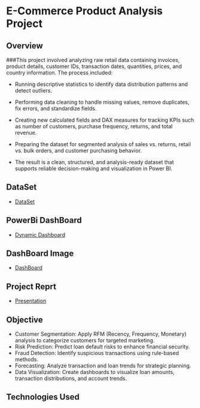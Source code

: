 # E-Commerce Product Analysis Project

## Overview
###This project involved analyzing raw retail data containing invoices, product details, customer IDs, transaction dates, quantities, prices, and country information.
The process included:

- Running descriptive statistics to identify data distribution patterns and detect outliers.

- Performing data cleaning to handle missing values, remove duplicates, fix errors, and standardize fields.

- Creating new calculated fields and DAX measures for tracking KPIs such as number of customers, purchase frequency, returns, and total revenue.

- Preparing the dataset for segmented analysis of sales vs. returns, retail vs. bulk orders, and customer purchasing behavior.

- The result is a clean, structured, and analysis-ready dataset that supports reliable decision-making and visualization in Power BI.

## DataSet
- <a href="https://github.com/Shahdgmal/E-Commerce-Product-Analytics-in-EXCEL-POWER-BI/blob/main/Online%20Retail.xlsx">DataSet</a>

## PowerBi DashBoard
- <a href="https://github.com/Shahdgmal/E-Commerce-Product-Analytics-in-EXCEL-POWER-BI/blob/main/E-CommerceAnalysis.pbix">Dynamic Dashboard</a>

## DashBoard Image
- <a href="https://github.com/Shahdgmal/E-Commerce-Product-Analytics-in-EXCEL-POWER-BI/blob/main/E-commerce%20Dash.png">DashBoard</a>

## Project Reprt
- <a href="https://github.com/Shahdgmal/E-Commerce-Product-Analytics-in-EXCEL-POWER-BI/blob/main/Report.docx">Presentation<a/>

## Objective
- Customer Segmentation: Apply RFM (Recency, Frequency, Monetary) analysis to categorize customers for targeted marketing.
- Risk Prediction: Predict loan default risks to enhance financial security.
- Fraud Detection: Identify suspicious transactions using rule-based methods.
- Forecasting: Analyze transaction and loan trends for strategic planning.
- Data Visualization: Create dashboards to visualize loan amounts, transaction distributions, and account trends.

## Technologies Used
